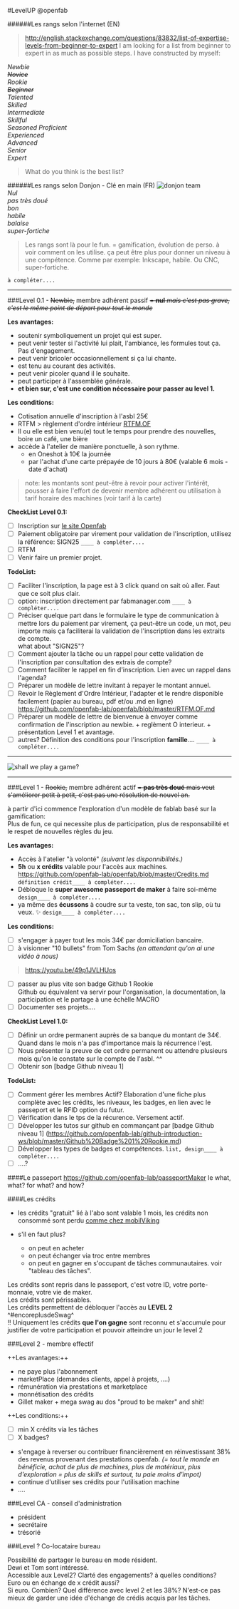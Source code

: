 #LevelUP  @openfab

######Les rangs selon l'internet (EN)

>http://english.stackexchange.com/questions/83832/list-of-expertise-levels-from-beginner-to-expert
>I am looking for a list from beginner to expert in as much as possible steps. I have constructed by myself:  

*Newbie  
~~Novice~~  
Rookie  
~~Beginner~~  
Talented  
Skilled  
Intermediate  
Skillful  
Seasoned 
Proficient  
Experienced  
Advanced  
Senior  
Expert*  

>What do you think is the best list?


######Les rangs selon Donjon - Clé en main (FR)
![donjon team](https://github.com/openfab-lab/openfab/blob/master/img/donjon.jpg)   
*Nul  
pas très doué  
bon  
habile  
balaise  
super-fortiche*  

>Les rangs sont là pour le fun. = gamification, évolution de perso. 
>à voir comment on les utilise. ça peut être plus pour donner un niveau à une compétence. 
>Comme par exemple: Inkscape, habile. Ou CNC, super-fortiche. 

`à compléter.... `

- - -

###Level 0.1 - ~~Newbie,~~ membre adhérent passif
~~= **nul** *mais c'est pas grave, c'est le même point de départ pour tout le monde*~~

__Les avantages:__
+ soutenir symboliquement un projet qui est super.
+ peut venir tester si l'activité lui plait, l'ambiance, les formules tout ça. Pas d'engagement.
+ peut venir bricoler occasionnellement si ça lui chante.
+ est tenu au courant des activités.
+ peut venir picoler quand il le souhaite.
+ peut participer à l'assemblée générale.
+ **et bien sur, c'est une condition nécessaire pour passer au level 1.**
 
__Les conditions:__  
- Cotisation annuelle d'inscription à l'asbl 25€  
- RTFM > règlement d'ordre intérieur  [RTFM.OF](https://github.com/openfab-lab/openfab/blob/master/RTFM.OF.md) 
- Il ou elle est bien venu(e) tout le temps pour prendre des nouvelles, boire un café, une bière  
- accède à l'atelier de manière ponctuelle, à son rythme.  
	- en Oneshot à 10€ la journée
	- par l'achat d'une carte prépayée de 10 jours à 80€ (valable 6 mois - date d'achat) 

>note: les montants sont peut-être à revoir pour activer l'intérêt, pousser à faire l'effort de devenir membre adhérent ou utilisation à tarif horaire des machines (voir tarif à la carte)

__CheckList Level 0.1:__
- [ ] Inscription sur [le site Openfab](http://openfab.be/adhesion)  
- [ ] Paiement obligatoire par virement pour validation de l'inscription, utilisez la référence: SIGN25 `____ à compléter.... `
- [ ] RTFM
- [ ] Venir faire un premier projet. 

__TodoList:__
- [ ] Faciliter l'inscription, la page est à 3 click quand on sait où aller. Faut que ce soit plus clair. 
- [ ] option: inscription directement par fabmanager.com `____ à compléter.... `
- [ ] Préciser quelque part dans le formulaire le type de communication à mettre lors du paiement par virement, ça peut-être un code, un mot, peu importe mais ça faciliterai la validation de l'inscription dans les extraits de compte.  
what about "SIGN25"?
- [ ] Comment ajouter la tâche ou un rappel pour cette validation de l'inscription par consultation des extrais de compte?   
- [ ] Comment faciliter le rappel en fin d'inscription. Lien avec un rappel dans l'agenda?
- [ ] Préparer un modèle de lettre invitant à repayer le montant annuel. 
- [ ] Revoir le Règlement d'Ordre Intérieur, l'adapter et le rendre disponible facilement (papier au bureau, pdf et/ou .md en ligne) https://github.com/openfab-lab/openfab/blob/master/RTFM.OF.md
- [ ] Préparer un modèle de lettre de bienvenue à envoyer comme confirmation de l'inscription au newbie. + reglèment O interieur. + présentation Level 1 et avantage. 
- [ ] autres? Définition des conditions pour l'inscription **famille**.... `____ à compléter.... `

----- 

![shall we play a game?](https://github.com/openfab-lab/openfab/blob/master/img/swpag.jpg)

-----

###Level 1 - ~~Rookie,~~ membre adhérent actif
~~= **pas très doué** mais veut s'améliorer petit à petit, c'est pas une résolution de nouvel an.~~

à partir d'ici commence l'exploration d'un modèle de fablab basé sur la gamification:  
Plus de fun, ce qui necessite plus de participation, plus de responsabilité et le respet de nouvelles règles du jeu.  

__Les avantages:__
+ Accès à l'atelier "à volonté" *(suivant les disponnibilités.)*
+ **5h** ou **x crédits** valable pour l'accès aux machines.   https://github.com/openfab-lab/openfab/blob/master/Credits.md `définition crédit____ à compléter.... `
+ Débloque le **super awesome passeport de maker** à faire soi-même    `design____ à compléter.... `
+ ya même des **écussons** à coudre sur ta veste, ton sac, ton slip, où tu veux. :sparkles: `design____ à compléter.... `

__Les conditions:__
- [ ] s'engager à payer tout les mois 34€ par domiciliation bancaire.
- [ ] à visionner "10 bullets" from Tom Sachs *(en attendant qu'on ai une vidéo à nous)*
>https://youtu.be/49p1JVLHUos
- [ ] passer au plus vite son badge Github 1 Rookie  
Github ou équivalent va servir pour l'organisation, la documentation, la participation et le partage à une échèlle MACRO
- [ ] Documenter ses projets....

__CheckList Level 1.0:__
- [ ] Définir un ordre permanent auprès de sa banque du montant de 34€. Quand dans le mois n'a pas d'importance mais la récurrence l'est.
- [ ] Nous présenter la preuve de cet ordre permanent ou attendre plusieurs mois qu'on le constate sur le compte de l'asbl. ^^
- [ ] Obtenir son [badge Github niveau 1] 

__TodoList:__
- [ ] Comment gérer les membres Actif? Elaboration d'une fiche plus complète avec les crédits, les niveaux, les badges, en lien avec le passeport et le RFID option du futur. 
- [ ] Vérification dans le tps de la récurence. Versement actif.
- [ ] Développer les tutos sur github en commançant par [badge Github niveau 1] (https://github.com/openfab-lab/github-introduction-ws/blob/master/Github%20Badge%201%20Rookie.md)
- [ ] Développer les types de badges et compétences. `list, design____ à compléter.... `
- [ ] ....?

####Le passeport
https://github.com/openfab-lab/passeportMaker
le what, what?
for what?
and how?

####Les crédits
- les crédits "gratuit" lié à l'abo sont valable 1 mois, les crédits non consommé sont perdu [comme chez mobilViking](https://vikingco.com/fr/mobile-vikings/offer/subscriptions/)  

- s'il en faut plus? 
	- on peut en acheter
	- on peut échanger via troc entre membres
	- on peut en gagner en s'occupant de tâches communautaires. voir "tableau des tâches".

Les crédits sont repris dans le passeport, c'est votre ID, votre porte-monnaie, votre vie de maker.  
Les crédits sont périssables.   
Les crédits permettent de débloquer l'accès au **LEVEL 2** ^#encoreplusdeSwag^  
!! Uniquement les crédits **que l'on gagne** sont reconnu et s'accumule pour justifier de votre participation et pouvoir atteindre un jour le level 2 


###Level 2 - membre effectif

++Les avantages:++
+ ne paye plus l'abonnement
+ marketPlace (demandes clients, appel à projets, ....)
+ rémunération via prestations et marketplace
+ monnétisation des crédits
+ Gillet maker + mega swag au dos "proud to be maker" and shit!


++Les conditions:++
- [ ] min X crédits via les tâches
- [ ] X badges?
- s'engage à reverser ou contribuer financièrement en réinvestissant 38% des revenus provenant des prestations openfab. *(= tout le monde en bénéficie, achat de plus de machines, plus de matériaux, plus d'exploration = plus de skills et surtout, tu paie moins d'impot)*
- continue d'utiliser ses crédits pour l'utilisation machine
- ....


###Level CA - conseil d'administration

- président
- secrétaire
- trésorié


###Level ? Co-locataire bureau

Possibilité de partager le bureau en mode résident.  
Dewi et Tom sont intéressé.  
Accessible aux Level2? 
Clarté des engagements? à quelles conditions? Euro ou en échange de x crédit aussi?  
Si euro. Combien? Quel différence avec level 2 et les 38%? 
N'est-ce pas mieux de garder une idée d'échange de crédis acquis par les tâches. 
